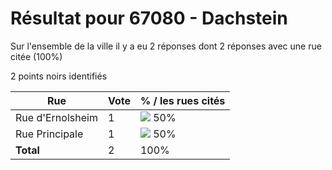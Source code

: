 # Résultat pour 67080 - Dachstein

Sur l'ensemble de la ville il y a eu 2 réponses dont 2 réponses avec une rue citée (100%)

2 points noirs identifiés

| Rue | Vote | % / les rues cités|
|-----|------|-------------------|
| Rue d'Ernolsheim | 1 | <img src="../../img/bar_50.gif" />&nbsp;50%|
| Rue Principale | 1 | <img src="../../img/bar_50.gif" />&nbsp;50%|
| **Total** | 2 | 100%|
